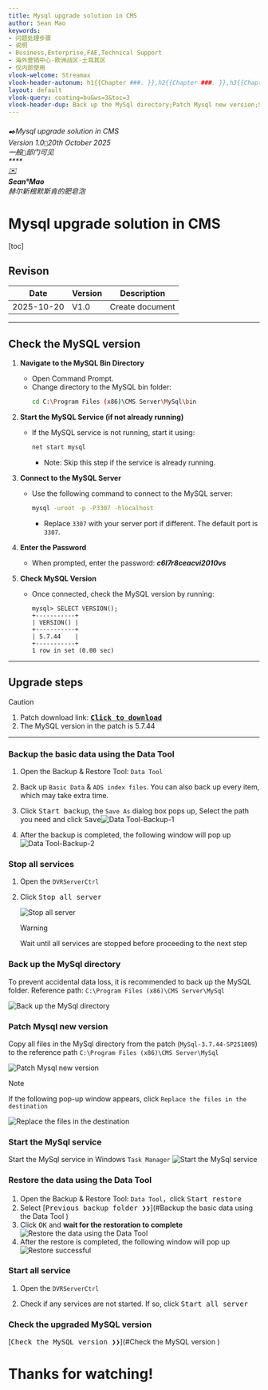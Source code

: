 ```yaml
---
title: Mysql upgrade solution in CMS
author: Sean Mao
keywords:
- 问题处理步骤
- 说明
- Business,Enterprise,FAE,Technical Support
- 海外营销中心-欧洲战区-土耳其区
- 仅内部使用
vlook-welcome: Streamax
vlook-header-autonum: h1{{Chapter ###. }},h2{{Chapter ###. }},h3{{Chapter ###. }},h4{{Chapter ###. }},h5{{Chapter ###. }}
layout: default
vlook-query: coating=bu&ws=3&toc=3
vlook-header-dup: Back up the MySql directory;Patch Mysql new version;Start the MySql service;Restore the data using the Data Tool;
---
```


###### ✒️Mysql upgrade solution in CMS<br />*Version 1.0`🐾`20th October 2025*<br />*一般`👀`部门可见*<br />**** <br />[✉️](mailto:sean@streamax.com)<br />**Sean°Mao**<br>*赫尔新根默斯肯的肥皂泡*

# Mysql upgrade solution in CMS

[toc]

## Revison

| Date       | Version | Description     |
| ---------- | ------- | --------------- |
| 2025-10-20 | V1.0    | Create document |

------

## Check the MySQL version

1. **Navigate to the MySQL Bin Directory**
   - Open Command Prompt.
   - Change directory to the MySQL bin folder:
     ```bash
     cd C:\Program Files (x86)\CMS Server\MySql\bin
     ```

2. **Start the MySQL Service (if not already running)**
   - If the MySQL service is not running, start it using:
     ```bash
     net start mysql
     ```
     - Note: Skip this step if the service is already running.

3. **Connect to the MySQL Server**
   - Use the following command to connect to the MySQL server:
     ```bash
     mysql -uroot -p -P3307 -hlocalhost
     ```
     - Replace `3307` with your server port if different. The default port is `3307`.

4. **Enter the Password**
   - When prompted, enter the password: ***c6l7r8ceacvi2010vs***
   
5. **Check MySQL Version**
   
   - Once connected, check the MySQL version by running:
     ```mysql
     mysql> SELECT VERSION();
     +-----------+
     | VERSION() |
     +-----------+
     | 5.7.44    |
     +-----------+
     1 row in set (0.00 sec)
     ```
------
## Upgrade steps

> [!CAUTION]
>
> 1. Patch download link:  **[<kbd>Click to download</kbd>](https://wj.streamax.com:9443/outpublish.html?code=Aeec36a9c65f848c88fe62c11f122e803&lang=zh-cn#view)**
> 2. The MySQL version in the patch is 5.7.44

------

### Backup the basic data using the Data Tool

1. Open the Backup & Restore Tool: `Data Tool`

2. Back up `Basic Data` & `ADS index files`. You can also back up every item, which may take extra time.

3. Click <kbd>Start backup</kbd>, the `Save As` dialog box pops up, Select the path you need and click <kbd>Save</kbd>![Data Tool-Backup-1](https://cdn.jsdelivr.net/gh/maozuxiao/Image-shack/image-20251021151949809.png)
   
4. After the backup is completed, the following window will pop up
   ![Data Tool-Backup-2](https://cdn.jsdelivr.net/gh/maozuxiao/Image-shack/image-20251020230324644.png)

### Stop all services

1. Open the `DVRServerCtrl`

2. Click <kbd>Stop all server</kbd>

   ![Stop all server](https://cdn.jsdelivr.net/gh/maozuxiao/Image-shack/image-20251020230909101.png)

   > [!WARNING]
   >
   > Wait until all services are stopped before proceeding to the next step

### Back up the MySql directory

To prevent accidental data loss, it is recommended to back up the MySQL folder. Reference path: `C:\Program Files (x86)\CMS Server\MySql`

![Back up the MySql directory](https://cdn.jsdelivr.net/gh/maozuxiao/Image-shack/image-20251020231302647.png)



### Patch Mysql new version 

Copy all files in the MySql directory from the patch (`MySql-3.7.44-SP251009`) to the reference path `C:\Program Files (x86)\CMS Server\MySql`

![Patch Mysql new version](https://cdn.jsdelivr.net/gh/maozuxiao/Image-shack/image-20251020232045466.png)

> [!NOTE]
>
> If the following pop-up window appears, click `Replace the files in the destination`
>
> ![Replace the files in the destination](https://cdn.jsdelivr.net/gh/maozuxiao/Image-shack/image-20251020232208090.png)

### Start the MySql service

Start the MySql service in Windows `Task Manager`
![Start the MySql service](https://cdn.jsdelivr.net/gh/maozuxiao/Image-shack/image-20251020234322339.png)

### Restore the data using the Data Tool

1. Open the Backup & Restore Tool: `Data Tool`，click <kbd>Start restore</kbd>
2. Select [<kbd>Previous backup folder ❯❯</kbd>](#Backup the basic data using the Data Tool )
3. Click <kbd>OK</kbd> and **wait for the restoration to complete**
    ![Restore the data using the Data Tool](https://cdn.jsdelivr.net/gh/maozuxiao/Image-shack/image-20251020235115708.png)
4. After the restore is completed, the following window will pop up
    ![Restore successful](https://cdn.jsdelivr.net/gh/maozuxiao/Image-shack/image-20251021150853710.png#400w)

### Start all service

1. Open the `DVRServerCtrl`

2. Check if any services are not started. If so, click <kbd>Start all server</kbd>

### Check the upgraded MySQL version

 [<kbd>Check the MySQL version ❯❯</kbd>](#Check the MySQL version )

#  Thanks for watching!